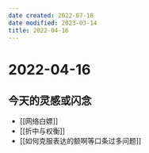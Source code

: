 ```yaml
---
date created: 2022-07-18
date modified: 2023-03-14
title: 2022-04-16
---
```


# 2022-04-16

## 今天的灵感或闪念

- [[网络白嫖]]
- [[折中与权衡]]
- [[如何克服表达的额啊等口条过多问题]]
